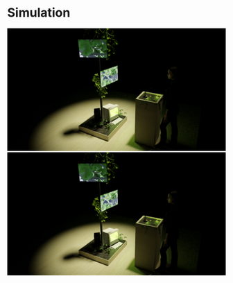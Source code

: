 # Simulation

![3d1](medias/3d1.png)
![3d2](medias/3d1.png)

<!--
Note : Découvrez plus d'informations sur la **[Simulation du projet ici](https://tim-montmorency.com/582523-gestion/#/contenus/3_planification/30_simulation/)**.
-->
